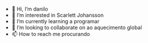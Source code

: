 - 👋 Hi, I’m danilo
- 👀 I’m interested in  Scarlett Johansson
- 🌱 I’m currently learning  a programar 
- 💞️ I’m looking to collaborate on ao aquecimento global
- 📫 How to reach me procurando 

<!---
misaelrobert/misaelrobert is a ✨ special ✨ repository because its `README.md` (this file) appears on your GitHub profile.
You can click the Preview link to take a look at your changes.
--->
